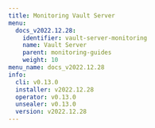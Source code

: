 ```yaml
---
title: Monitoring Vault Server
menu:
  docs_v2022.12.28:
    identifier: vault-server-monitoring
    name: Vault Server
    parent: monitoring-guides
    weight: 10
menu_name: docs_v2022.12.28
info:
  cli: v0.13.0
  installer: v2022.12.28
  operator: v0.13.0
  unsealer: v0.13.0
  version: v2022.12.28
---
```


